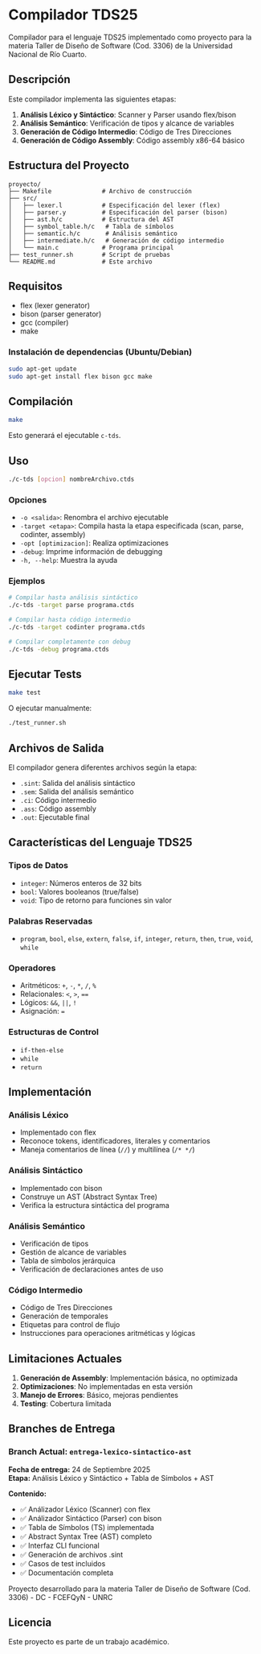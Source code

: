 # Compilador TDS25

Compilador para el lenguaje TDS25 implementado como proyecto para la materia Taller de Diseño de Software (Cod. 3306) de la Universidad Nacional de Río Cuarto.

## Descripción

Este compilador implementa las siguientes etapas:

1. **Análisis Léxico y Sintáctico**: Scanner y Parser usando flex/bison
2. **Análisis Semántico**: Verificación de tipos y alcance de variables
3. **Generación de Código Intermedio**: Código de Tres Direcciones
4. **Generación de Código Assembly**: Código assembly x86-64 básico

## Estructura del Proyecto

```
proyecto/
├── Makefile              # Archivo de construcción
├── src/
│   ├── lexer.l           # Especificación del lexer (flex)
│   ├── parser.y          # Especificación del parser (bison)
│   ├── ast.h/c           # Estructura del AST
│   ├── symbol_table.h/c   # Tabla de símbolos
│   ├── semantic.h/c       # Análisis semántico
│   ├── intermediate.h/c   # Generación de código intermedio
│   └── main.c            # Programa principal
├── test_runner.sh        # Script de pruebas
└── README.md             # Este archivo
```

## Requisitos

- flex (lexer generator)
- bison (parser generator)
- gcc (compiler)
- make

### Instalación de dependencias (Ubuntu/Debian)

```bash
sudo apt-get update
sudo apt-get install flex bison gcc make
```

## Compilación

```bash
make
```

Esto generará el ejecutable `c-tds`.

## Uso

```bash
./c-tds [opcion] nombreArchivo.ctds
```

### Opciones

- `-o <salida>`: Renombra el archivo ejecutable
- `-target <etapa>`: Compila hasta la etapa especificada (scan, parse, codinter, assembly)
- `-opt [optimizacion]`: Realiza optimizaciones
- `-debug`: Imprime información de debugging
- `-h, --help`: Muestra la ayuda

### Ejemplos

```bash
# Compilar hasta análisis sintáctico
./c-tds -target parse programa.ctds

# Compilar hasta código intermedio
./c-tds -target codinter programa.ctds

# Compilar completamente con debug
./c-tds -debug programa.ctds
```

## Ejecutar Tests

```bash
make test
```

O ejecutar manualmente:

```bash
./test_runner.sh
```

## Archivos de Salida

El compilador genera diferentes archivos según la etapa:

- `.sint`: Salida del análisis sintáctico
- `.sem`: Salida del análisis semántico
- `.ci`: Código intermedio
- `.ass`: Código assembly
- `.out`: Ejecutable final

## Características del Lenguaje TDS25

### Tipos de Datos
- `integer`: Números enteros de 32 bits
- `bool`: Valores booleanos (true/false)
- `void`: Tipo de retorno para funciones sin valor

### Palabras Reservadas
- `program`, `bool`, `else`, `extern`, `false`, `if`, `integer`, `return`, `then`, `true`, `void`, `while`

### Operadores
- Aritméticos: `+`, `-`, `*`, `/`, `%`
- Relacionales: `<`, `>`, `==`
- Lógicos: `&&`, `||`, `!`
- Asignación: `=`

### Estructuras de Control
- `if-then-else`
- `while`
- `return`

## Implementación

### Análisis Léxico
- Implementado con flex
- Reconoce tokens, identificadores, literales y comentarios
- Maneja comentarios de línea (`//`) y multilínea (`/* */`)

### Análisis Sintáctico
- Implementado con bison
- Construye un AST (Abstract Syntax Tree)
- Verifica la estructura sintáctica del programa

### Análisis Semántico
- Verificación de tipos
- Gestión de alcance de variables
- Tabla de símbolos jerárquica
- Verificación de declaraciones antes de uso

### Código Intermedio
- Código de Tres Direcciones
- Generación de temporales
- Etiquetas para control de flujo
- Instrucciones para operaciones aritméticas y lógicas

## Limitaciones Actuales

1. **Generación de Assembly**: Implementación básica, no optimizada
2. **Optimizaciones**: No implementadas en esta versión
3. **Manejo de Errores**: Básico, mejoras pendientes
4. **Testing**: Cobertura limitada

## Branches de Entrega

### Branch Actual: `entrega-lexico-sintactico-ast`
**Fecha de entrega:** 24 de Septiembre 2025  
**Etapa:** Análisis Léxico y Sintáctico + Tabla de Símbolos + AST  

**Contenido:**
- ✅ Análizador Léxico (Scanner) con flex
- ✅ Análizador Sintáctico (Parser) con bison
- ✅ Tabla de Símbolos (TS) implementada
- ✅ Abstract Syntax Tree (AST) completo
- ✅ Interfaz CLI funcional
- ✅ Generación de archivos .sint
- ✅ Casos de test incluidos
- ✅ Documentación completa


Proyecto desarrollado para la materia Taller de Diseño de Software (Cod. 3306) - DC - FCEFQyN - UNRC

## Licencia

Este proyecto es parte de un trabajo académico.
